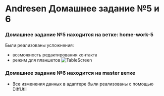 # Andresen Домашнее задание №5 и 6

### Домашнее задание №5 находится на ветке: home-work-5
Были реализованы усложнения:
- возможность редактирования контакта
- режим для планшетов
![TableScreen](https://user-images.githubusercontent.com/75484199/132350385-cb702723-4fb6-4687-8d73-81484480acea.JPG)

### Домашнее задание №6 находится на master ветке
- Все изменения данных в адаптере были реализованы с помощью DiffUtil 
